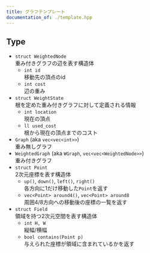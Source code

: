 ```yaml
---
title: グラフテンプレート
documentation_of: ./template.hpp
---
```


## Type

- `struct WeightedNode`  
  重み付きグラフの辺を表す構造体  
  - `int id`  
    移動先の頂点のid  
  - `int cost`  
    辺の重み  
- `struct WeightState`  
  根を定めた重み付きグラフに対して定義される情報  
  - `int location`  
    現在の頂点  
  - `ll used_cost`  
    根から現在の頂点までのコスト
- `Graph` (aka `vec<vec<int>>`)  
  重み無しグラフ  
- `WeightedGraph` (aka `WGraph`, `vec<vec<WeightedNode>>`)  
  重み付きグラフ  
- `struct Point`  
  2次元座標を表す構造体  
  - `up()`, `down()`, `left()`, `right()`  
    各方向に1だけ移動した`Point`を返す  
  - `vec<Point> around4()`, `vec<Point> around8`  
    周囲4/8方向への移動後の座標の一覧を返す  
- `struct Field`  
  領域を持つ2次元空間を表す構造体  
  - `int H, W`  
    縦幅/横幅  
  - `bool contains(Point p)`  
    与えられた座標が領域に含まれているかを返す 

